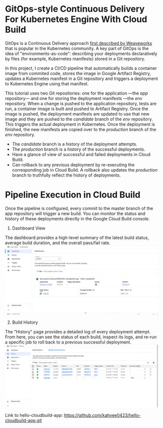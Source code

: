 # GitOps-style Continuous Delivery For Kubernetes Engine With Cloud Build

GitOps is a Continuous Delivery approach [first described by Weaveworks](https://www.weave.works/blog/gitops-operations-by-pull-request) that is
popular in the Kubernetes community. A key part of GitOps is the idea of
"environments-as-code": describing your deployments declaratively by files (for
example, Kubernetes manifests) stored in a Git repository.

In this project, I create a CI/CD pipeline that automatically builds a
container image from commited code, stores the image in Google Artifact
Registry, updates a Kubernetes manifest in a Git repository and triggers a
deployment to Kubernetes Engine using that manifest.

This tutorial uses two Git repositories: one for the application —the _app_
repository— and one for storing the deployment manifests —the _env_ repository.
When a change is pushed to the application repository, tests are run, a
container image is built and pushed to Artifact Registry. Once the image is
pushed, the deployment manifests are updated to use that new image and they are
pushed to the _candidate_ branch of the _env_ repository. This triggers the actual
deployment in Kubernetes. Once the deployment is finished, the new manifests
are copied over to the _production_ branch of the _env_ repository.

* The _candidate_ branch is a history of the deployment attempts.
* The _production_ branch is a history of the successful deployments.
* Have a glance of view of successful and failed deployments in Cloud Build.
* Can rollback to any previous deployment by re-executing the corresponding
  job in Cloud Build. A rollback also updates the _production_ branch to
  truthfully reflect the history of deployments.

# Pipeline Execution in Cloud Build
Once the pipeline is configured, every commit to the master branch of the app repository will trigger a new build. You can monitor the status and history of these deployments directly in the Google Cloud Build console.

1. Dashboard View

The dashboard provides a high-level summary of the latest build status, average build duration, and the overall pass/fail rate.
![Dashboard View](cloud-build-2.png)

2. Build History

The "History" page provides a detailed log of every deployment attempt. From here, you can see the status of each build, inspect its logs, and re-run a specific job to roll back to a previous successful deployment.
![Build History](cloud-build-1.png)

Link to hello-cloudbuild-app: https://github.com/kahyee0423/hello-cloudbuild-app.git
